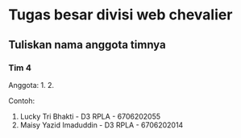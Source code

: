 # Tugas besar divisi web chevalier

## Tuliskan nama anggota timnya

### Tim 4

Anggota:
1. 
2.

Contoh:
1. Lucky Tri Bhakti - D3 RPLA - 6706202055
2. Maisy Yazid Imaduddin - D3 RPLA - 6706202014
